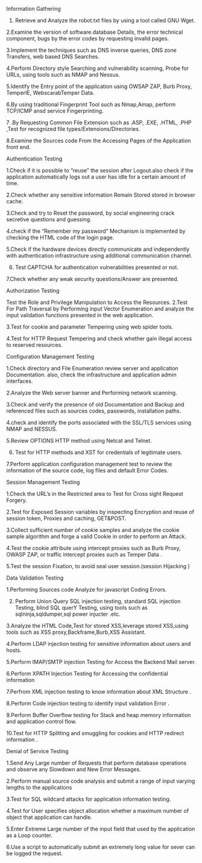 Information Gathering

  1. Retrieve and Analyze the robot.txt files by using a tool called GNU Wget.

  2.Examine the version of software.database Details, the error technical component, bugs by the error codes by requesting invalid pages.

  3.Implement the techniques such as DNS inverse queries, DNS zone Transfers, web based DNS Searches.

  4.Perform Directory style Searching and vulnerability scanning, Probe for URLs, using tools such as NMAP and Nessus.

  5.Identify the Entry point of the application using OWSAP ZAP, Burb Proxy, TemperIE, WebscarabTemper Data.

  6.By using traditional Fingerprint Tool such as Nmap,Amap, perform TCP/ICMP  ansd service Fingerprinting.

  7 .By Requesting Common File Extension such as .ASP, .EXE, .HTML, .PHP ,Test for recognized file types/Extensions/Directories.

  8.Examine the Sources code From the Accessing Pages of the Application front end.

Authentication Testing

  1.Check if it is possible to “reuse” the session after Logout.also check if the application automatically logs out a user has idle for    a certain amount of time.

  2.Check whether any sensitive information  Remain Stored stored in browser cache.

  3.Check and try to Reset the password, by social engineering crack secretive questions and guessing.

  4.check if the “Remember my password” Mechanism is implemented by checking the HTML code of the login page.

  5.Check if the hardware devices directly communicate and independently with authentication infrastructure using additional      communication channel.

  6. Test CAPTCHA for authentication vulnerabilities presented or not.

  7.Check whether any weak security questions/Answer are presented.

Authorization Testing

Test the Role and Privilege Manipulation to Access the Resources.
2.Test For Path Traversal by Performing input Vector Enumeration and analyze the input validation functions presented in the web application.

3.Test for cookie and parameter Tempering using web spider tools.

4.Test for HTTP Request Tempering and check whether gain illegal access to reserved resources.

Configuration  Management Testing

1.Check directory and File Enumeration review server and application Documentation. also, check the infrastructure and application admin interfaces.

2.Analyze the Web server banner and Performing network scanning.

3.Check and verify the presence of old Documentation and Backup and referenced files such as sources codes, passwords, installation paths.

4.check and identify the ports associated with the SSL/TLS services using NMAP and NESSUS.

5.Review OPTIONS HTTP method using Netcat and Telnet.

6. Test for HTTP methods and XST for credentials of legitimate users.

7.Perform application configuration management test to review the information of the source code, log files and default Error Codes.

Session Management Testing

1.Check the URL’s in the Restricted area to Test for Cross sight Request Forgery.

2.Test for Exposed Session variables by inspecting Encryption and reuse of session token, Proxies and caching, GET&POST.

3.Collect sufficient number of cookie samples and analyze the cookie sample algorithm and forge a valid Cookie in order to perform an Attack.

4.Test the cookie attribute using intercept proxies such as Burb Proxy, OWASP ZAP, or traffic intercept proxies such as Temper Data .

5.Test the session Fixation, to avoid seal user session.(session Hijacking )

Data Validation Testing

1.Performing Sources code Analyze for javascript Coding Errors.

2. Perform Union Query SQL injection testing, standard SQL injection Testing, blind  SQL querY Testing, using tools such as sqlninja,sqldumper,sql power injucter .etc.

3.Analyze the HTML Code,Test for stored XSS,leverage stored XSS,using tools such as XSS proxy,Backframe,Burb,XSS Assistant.

4.Perform LDAP injection testing for sensitive information about users and hosts.

5.Perform IMAP/SMTP injection Testing for Access the Backend Mail server.

6.Perform XPATH Injection Testing for Accessing the confidential information

7.Perfrom XML injection testing to know information about XML Structure .

8.Perform Code injection testing to identify input validation Error .

9.Perform Buffer Overflow testing for Stack and heap memory information and application control flow.

10.Test for HTTP Splitting and smuggling for cookies and HTTP redirect information .

Denial of Service Testing

1.Send Any Large number of Requests that perform database operations and observe any Slowdown and  New Error Messages.

2.Perform manual source code analysis and submit a range of input varying lengths to the applications

3.Test for SQL wildcard attacks for application information testing.

4.Test for User specifies object allocation whether a maximum number of object that application can handle.

5.Enter Extreme Large number of the input field that used by the application as a Loop counter.

6.Use a script to automatically submit an extremely long value for sever can be logged the request.
